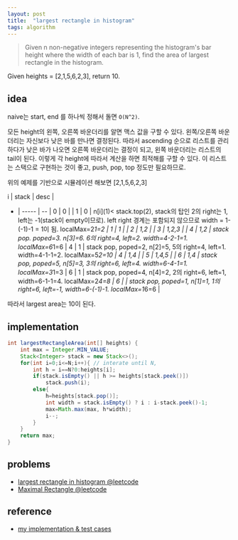 ```yaml
---
layout: post
title:  "largest rectangle in histogram"
tags: algorithm
---
```




> Given n non-negative integers representing the histogram's bar height where the width of each bar is 1, find the area of largest rectangle in the histogram.
>
Given heights = [2,1,5,6,2,3],
return 10.

## idea

naive는 start, end 를 하나씩 정해서 돌면 `O(N^2)`.

모든 height의 왼쪽, 오른쪽 바운더리를 알면 맥스 값을 구할 수 있다. 왼쪽/오른쪽 바운더리는 자신보다 낮은 바를 만나면 결정된다. 따라서 ascending 순으로 리스트를 관리하다가 낮은 바가 나오면 오른쪽 바운더리는 결정이 되고, 왼쪽 바운더리는 리스트의 tail이 된다. 이렇게 각 height에 따라서 계산을 하면 최적해를 구할 수 있다. 이 리스트는 스택으로 구현하는 것이 좋고, push, pop, top 정도만 필요하므로.

위의 예제를 기반으로 시뮬레이션 해보면 [2,1,5,6,2,3]


i | stack | desc |
- | ----- | -- |
0 | 0 | |
1 | 0 | n\[i](1)< stack.top(2), stack의 탑인 2의 right는 1, left는 -1(stack이 empty이므로). left right 경계는 포함되지 않으므로 width = 1-(-1)-1 = 1이 됨. localMax=2*1=2 |
1 | 1 |  |
2 | 1,2 | |
3 | 1,2,3 | |
4 | 1,2  | stack pop. poped=3. n\[3]=6. 6의 right=4, left=2. width=4-2-1=1. localMax=6*1=6 |
4 | 1 | stack pop, poped=2, n\[2]=5, 5의 right=4, left=1. width=4-1-1=2. localMax=5*2=10 |
4 | 1,4 | |
5 | 1,4,5 | |
6 | 1,4 | stack pop, poped=5, n\[5]=3, 3의 right=6, left=4. width=6-4-1=1. localMax=3*1=3 |
6 | 1 | stack pop, poped=4, n\[4]=2, 2의 right=6, left=1, width=6-1-1=4. localMax=2*4=8 |
6 |  | stack pop, poped=1, n\[1]=1, 1의 right=6, left=-1, width=6-(-1)-1. localMax=1*6=6 |

따라서 largest area는 10이 된다.

## implementation

```java
int largestRectangleArea(int[] heights) {
    int max = Integer.MIN_VALUE;
    Stack<Integer> stack = new Stack<>();
    for(int i=0;i<=N;i++){ // interate until N,
        int h = i==N?0:heights[i];
        if(stack.isEmpty() || h >= heights[stack.peek()])
            stack.push(i);
        else{
            h=heights[stack.pop()];
            int width = stack.isEmpty() ? i : i-stack.peek()-1;
            max=Math.max(max, h*width);
            i--;
        }
    }
    return max;
}

```

## problems

- [largest rectangle in histogram @leetcode](https://leetcode.com/problems/largest-rectangle-in-histogram/)
- [Maximal Rectangle @leetcode](https://leetcode.com/problems/maximal-rectangle/)

## reference
- [my implementation & test cases](https://github.com/nberserk/codejam/blob/master/java/src/main/java/crackcode/stack/LargestRectangleHistogram.java)






